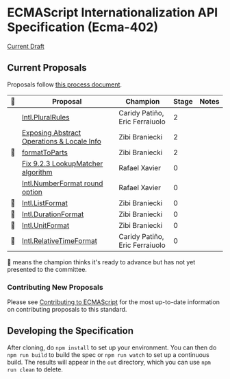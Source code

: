 ECMAScript Internationalization API Specification (Ecma-402)
====

[Current Draft](http://tc39.github.io/ecma402/)

## Current Proposals

Proposals follow [this process document](https://tc39.github.io/process-document/).

|🚀 | Proposal                              | Champion       | Stage | Notes
|---|---------------------------------------|--------------  | ------|------
|   | [Intl.PluralRules][]                  | Caridy Patiño, Eric Ferraiuolo |     2 |
|   | [Exposing Abstract Operations & Locale Info][]        | Zibi Braniecki  |     2 |
|🚀 | [formatToParts][]                     | Zibi Braniecki |     2 |
|   | [Fix 9.2.3 LookupMatcher algorithm][] | Rafael Xavier  |     0 |    
|   | [Intl.NumberFormat round option][]    | Rafael Xavier  |     0 |
|🚀 | [Intl.ListFormat][]                   | Zibi Braniecki |     0 |
|🚀 | [Intl.DurationFormat][]               | Zibi Braniecki |     0 |
|🚀 | [Intl.UnitFormat][]                   | Zibi Braniecki |     0 |
|🚀 | [Intl.RelativeTimeFormat][]           | Caridy Patiño, Eric Ferraiuolo |     0 |


[Intl.ListFormat]: https://github.com/zbraniecki/intl-list-format-spec
[Fix 9.2.3 LookupMatcher algorithm]: https://github.com/rxaviers/ecma402-fix-lookup-matcher
[Intl.NumberFormat round option]: https://github.com/rxaviers/ecma402-number-format-round-option
[Intl.RelativeTimeFormat]: https://github.com/caridy/intl-relative-time-spec
[Intl.DurationFormat]: https://github.com/tc39/ecma402/issues/47
[Intl.UnitFormat]: https://github.com/tc39/ecma402/issues/32
[Intl.PluralRules]: https://github.com/caridy/intl-plural-rules-spec
[formatToParts]: https://github.com/tc39/ecma402/issues/30
[Exposing Abstract Operations & Locale Info]: https://github.com/tc39/ecma402/issues/46

🚀 means the champion thinks it's ready to advance but has not yet presented to the committee.


### Contributing New Proposals

Please see [Contributing to ECMAScript](/CONTRIBUTING.md) for the most up-to-date information on contributing proposals to this standard.


## Developing the Specification

After cloning, do `npm install` to set up your environment. You can then do `npm run build` to build the spec or `npm run watch` to set up a continuous build. The results will appear in the `out` directory, which you can use `npm run clean` to delete.
